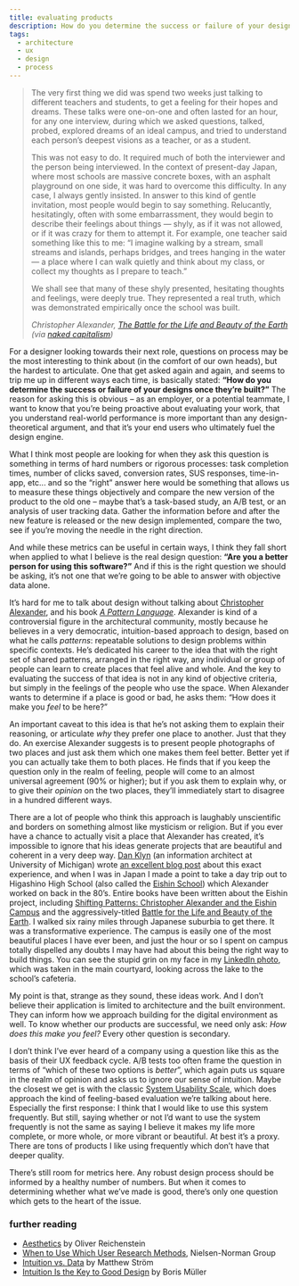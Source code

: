 ```yaml
---
title: evaluating products
description: How do you determine the success or failure of your designs once they’re built?
tags:
  - architecture
  - ux
  - design
  - process
---
```


> The very first thing we did was spend two weeks just talking to different teachers and students, to get a feeling for their hopes and dreams. These talks were one-on-one and often lasted for an hour, for any one interview, during which we asked questions, talked, probed, explored dreams of an ideal campus, and tried to understand each person’s deepest visions as a teacher, or as a student.
> 
> This was not easy to do. It required much of both the interviewer and the person being interviewed. In the context of present-day Japan, where most schools are massive concrete boxes, with an asphalt playground on one side, it was hard to overcome this difficulty.  In any case, I always gently insisted. In answer to this kind of gentle invitation, most people would begin to say something. Relucantly, hesitatingly, often with some embarrassment, they would begin to describe their feelings about things — shyly, as if it was not allowed, or if it was crazy for them to attempt it. For example, one teacher said something like this to me: “I imagine walking by a stream, small streams and islands, perhaps bridges, and trees hanging in the water — a place where I can walk quietly and think about my class, or collect my thoughts as I prepare to teach.”
> 
> We shall see that many of these shyly presented, hesitating thoughts and feelings, were deeply true. They represented a real truth, which was demonstrated empirically once the school was built.
> 
> <cite>Christopher Alexander, *[The Battle for the Life and Beauty of the Earth][7]* <br/>(via [naked capitalism][11])</cite>

For a designer looking towards their next role, questions on process may be the most interesting to think about (in the comfort of our own heads), but the hardest to articulate. One that get asked again and again, and seems to trip me up in different ways each time, is basically stated: **“How do you determine the success or failure of your designs once they’re built?”** The reason for asking this is obvious – as an employer, or a potential teammate, I want to know that you’re being proactive about evaluating your work, that you understand real-world performance is more important than any design-theoretical argument, and that it’s your end users who ultimately fuel the design engine.

What I think most people are looking for when they ask this question is something in terms of hard numbers or rigorous processes: task completion times, number of clicks saved, conversion rates, SUS responses, time-in-app, etc... and so the “right” answer here would be something that allows us to measure these things objectively and compare the new version of the product to the old one – maybe that’s a task-based study, an A/B test, or an analysis of user tracking data. Gather the information before and after the new feature is released or the new design implemented, compare the two, see if you’re moving the needle in the right direction.

And while these metrics can be useful in certain ways, I think they fall short when applied to what I believe is the real design question: **“Are you a better person for using this software?”** And if this is the right question we should be asking, it’s not one that we’re going to be able to answer with objective data alone.

It’s hard for me to talk about design without talking about [Christopher Alexander][1], and his book *[A Pattern Language][2]*. Alexander is kind of a controversial figure in the architectural community, mostly because he believes in a very democratic, intuition-based approach to design, based on what he calls *patterns*: repeatable solutions to design problems within specific contexts. He’s dedicated his career to the idea that with the right set of shared patterns, arranged in the right way, any individual or group of people can learn to create places that feel alive and whole. And the key to evaluating the success of that idea is not in any kind of objective criteria, but simply in the feelings of the people who use the space. When Alexander wants to determine if a place is good or bad, he asks them: “How does it make you *feel* to be here?”

An important caveat to this idea is that he’s not asking them to explain their reasoning, or articulate *why* they prefer one place to another. Just that they do. An exercise Alexander suggests is to present people photographs of two places and just ask them which one makes them feel better. Better yet if you can actually take them to both places. He finds that if you keep the question only in the realm of feeling, people will come to an almost universal agreement (90% or higher); but if you ask them to explain why, or to give their *opinion* on the two places, they’ll immediately start to disagree in a hundred different ways.

There are a lot of people who think this approach is laughably unscientific and borders on something almost like mysticism or religion. But if you ever have a chance to actually visit a place that Alexander has created, it’s impossible to ignore that his ideas generate projects that are beautiful and coherent in a very deep way. [Dan Klyn][3] (an information architect at University of Michigan) wrote [an excellent blog post][4] about this exact experience, and when I was in Japan I made a point to take a day trip out to Higashino High School (also called the [Eishin School][5]) which Alexander worked on back in the 80’s.   Entire books have been written about the Eishin project, including [Shifting Patterns: Christopher Alexander and the Eishin Campus][6] and the aggressively-titled [Battle for the Life and Beauty of the Earth][7]. I walked six rainy miles through Japanese suburbia to get there. It was a transformative experience. The campus is easily one of the most beautiful places I have ever been, and just the hour or so I spent on campus totally dispelled any doubts I may have had about this being the right way to build things. You can see the stupid grin on my face in my [LinkedIn photo][8], which was taken in the main courtyard, looking across the lake to the school’s cafeteria.

My point is that, strange as they sound, these ideas work. And I don’t believe their application is limited to architecture and the built environment. They can inform how we approach building for the digital environment as well. To know whether our products are successful, we need only ask: *How does this make you feel?* Every other question is secondary.

I don’t think I’ve ever heard of a company using a question like this as the basis of their UX feedback cycle. A/B tests too often frame the question in terms of “which of these two options is *better*”, which again puts us square in the realm of opinion and asks us to ignore our sense of intuition. Maybe the closest we get is with the classic [System Usability Scale][9], which does approach the kind of feeling-based evaluation we’re talking about here. Especially the first response: I think that I would like to use this system frequently. But still, saying whether or not I’d want to use the system frequently is not the same as saying I believe it makes my life more complete, or more whole, or more vibrant or beautiful. At best it’s a proxy. There are tons of products I like using frequently which don’t have that deeper quality.

There’s still room for metrics here. Any robust design process should be informed by a healthy number of numbers. But when it comes to determining whether what we’ve made is good, there’s only one question which gets to the heart of the issue.

### further reading

- [Aesthetics][10] by Oliver Reichenstein
- [When to Use Which User Research Methods][12], Nielsen-Norman Group
- [Intuition vs. Data][13] by Matthew Ström
- [Intuition Is the Key to Good Design][14] by Boris Müller

[1]: https://en.wikipedia.org/wiki/Christopher_Alexander
[2]: https://en.wikipedia.org/wiki/A_Pattern_Language
[3]: https://understandinggroup.com/dan-klyn
[4]: https://blog.usejournal.com/einmal-ist-keinmal-28afb7965ab3
[5]: https://www.flickr.com/photos/kakeda/sets/72157622334241919/
[6]: https://www.amazon.com/Shifting-Patterns-Christopher-Alexander-Eishin/dp/3038601497
[7]: https://www.amazon.com/Battle-Life-Beauty-Earth-World-Systems/dp/0199898073/
[8]: https://www.linkedin.com/in/nick-trombley/
[9]: https://www.usability.gov/how-to-and-tools/methods/system-usability-scale.html
[10]: https://ia.net/topics/aesthetics
[11]: https://www.nakedcapitalism.com/2013/04/notes-and-excursions-on-christopher-alexanders-the-battle-for-the-life-and-beauty-of-the-earth.html
[12]: https://www.nngroup.com/articles/which-ux-research-methods/
[13]: https://matthewstrom.com/writing/intuition/
[14]: https://modus.medium.com/in-defence-of-intuition-f924ab82f76b